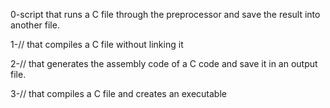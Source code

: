 0-script that runs a C file through the preprocessor and save the result into another file.

1-// that compiles a C file without linking it

2-// that generates the assembly code of a C code and save it in an output file.

3-// that compiles a C file and creates an executable


